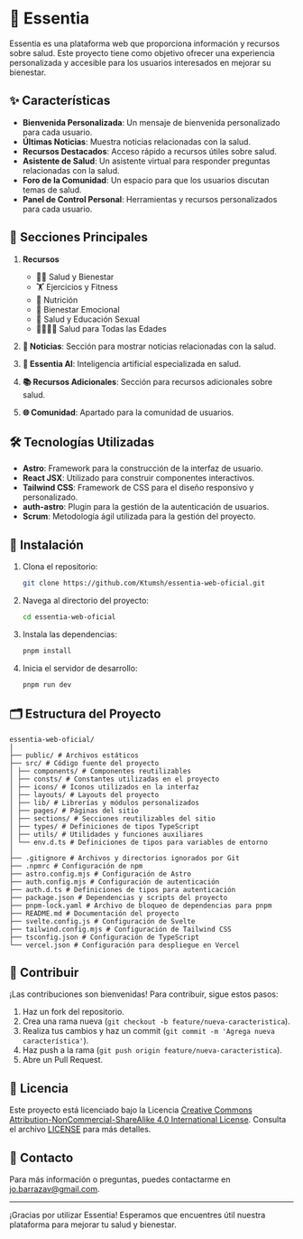 # 🌟 Essentia

Essentia es una plataforma web que proporciona información y recursos sobre salud. Este proyecto tiene como objetivo ofrecer una experiencia personalizada y accesible para los usuarios interesados en mejorar su bienestar.

## ✨ Características

- **Bienvenida Personalizada**: Un mensaje de bienvenida personalizado para cada usuario.
- **Últimas Noticias**: Muestra noticias relacionadas con la salud.
- **Recursos Destacados**: Acceso rápido a recursos útiles sobre salud.
- **Asistente de Salud**: Un asistente virtual para responder preguntas relacionadas con la salud.
- **Foro de la Comunidad**: Un espacio para que los usuarios discutan temas de salud.
- **Panel de Control Personal**: Herramientas y recursos personalizados para cada usuario.

## 📂 Secciones Principales

1. **Recursos**
   - 🧘‍♀️ Salud y Bienestar
   - 🏋️ Ejercicios y Fitness
   - 🍎 Nutrición
   - 🧠 Bienestar Emocional
   - 👫 Salud y Educación Sexual
   - 👨‍👩‍👧‍👦 Salud para Todas las Edades

2. **📰 Noticias**: Sección para mostrar noticias relacionadas con la salud.

3. **🤖 Essentia AI**: Inteligencia artificial especializada en salud.

4. **📚 Recursos Adicionales**: Sección para recursos adicionales sobre salud.

5. **🌐 Comunidad**: Apartado para la comunidad de usuarios.

## 🛠️ Tecnologías Utilizadas

- **Astro**: Framework para la construcción de la interfaz de usuario.
- **React JSX**: Utilizado para construir componentes interactivos.
- **Tailwind CSS**: Framework de CSS para el diseño responsivo y personalizado.
- **auth-astro**: Plugin para la gestión de la autenticación de usuarios.
- **Scrum**: Metodología ágil utilizada para la gestión del proyecto.

## 🚀 Instalación

1. Clona el repositorio:
    ```bash
    git clone https://github.com/Ktumsh/essentia-web-oficial.git
    ```

2. Navega al directorio del proyecto:
    ```bash
    cd essentia-web-oficial
    ```

3. Instala las dependencias:
    ```bash
    pnpm install
    ```

4. Inicia el servidor de desarrollo:
    ```bash
    pnpm run dev
    ```

## 🗂️ Estructura del Proyecto

```text
essentia-web-oficial/
│
├── public/ # Archivos estáticos
├── src/ # Código fuente del proyecto
│ ├── components/ # Componentes reutilizables
│ ├── consts/ # Constantes utilizadas en el proyecto
│ ├── icons/ # Iconos utilizados en la interfaz
│ ├── layouts/ # Layouts del proyecto
│ ├── lib/ # Librerías y módulos personalizados
│ ├── pages/ # Páginas del sitio
│ ├── sections/ # Secciones reutilizables del sitio
│ ├── types/ # Definiciones de tipos TypeScript
│ ├── utils/ # Utilidades y funciones auxiliares
│ └── env.d.ts # Definiciones de tipos para variables de entorno
│
├── .gitignore # Archivos y directorios ignorados por Git
├── .npmrc # Configuración de npm
├── astro.config.mjs # Configuración de Astro
├── auth.config.mjs # Configuración de autenticación
├── auth.d.ts # Definiciones de tipos para autenticación
├── package.json # Dependencias y scripts del proyecto
├── pnpm-lock.yaml # Archivo de bloqueo de dependencias para pnpm
├── README.md # Documentación del proyecto
├── svelte.config.js # Configuración de Svelte
├── tailwind.config.mjs # Configuración de Tailwind CSS
├── tsconfig.json # Configuración de TypeScript
└── vercel.json # Configuración para despliegue en Vercel
```

## 🤝 Contribuir

¡Las contribuciones son bienvenidas! Para contribuir, sigue estos pasos:

1. Haz un fork del repositorio.
2. Crea una rama nueva (`git checkout -b feature/nueva-caracteristica`).
3. Realiza tus cambios y haz un commit (`git commit -m 'Agrega nueva característica'`).
4. Haz push a la rama (`git push origin feature/nueva-caracteristica`).
5. Abre un Pull Request.

## 📄 Licencia

Este proyecto está licenciado bajo la Licencia [Creative Commons Attribution-NonCommercial-ShareAlike 4.0 International License](http://creativecommons.org/licenses/by-nc-sa/4.0/). Consulta el archivo [LICENSE](LICENSE.md) para más detalles.

## 📧 Contacto

Para más información o preguntas, puedes contactarme en [jo.barrazav@gmail.com](mailto:jo.barrazav@gmail.com).

---

¡Gracias por utilizar Essentia! Esperamos que encuentres útil nuestra plataforma para mejorar tu salud y bienestar.
